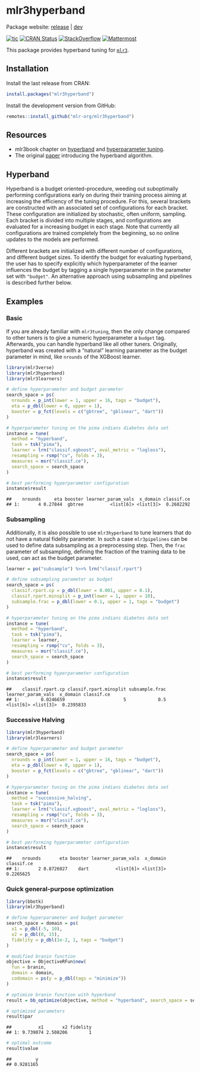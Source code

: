 
# mlr3hyperband

Package website: [release](https://mlr3hyperband.mlr-org.com/) |
[dev](https://mlr3hyperband.mlr-org.com/dev/)

<!-- badges: start -->

[![tic](https://github.com/mlr-org/mlr3hyperband/workflows/tic/badge.svg?branch=main)](https://github.com/mlr-org/mlr3hyperband/actions)
[![CRAN
Status](https://www.r-pkg.org/badges/version-ago/mlr3hyperband)](https://cran.r-project.org/package=mlr3hyperband)
[![StackOverflow](https://img.shields.io/badge/stackoverflow-mlr3-orange.svg)](https://stackoverflow.com/questions/tagged/mlr3)
[![Mattermost](https://img.shields.io/badge/chat-mattermost-orange.svg)](https://lmmisld-lmu-stats-slds.srv.mwn.de/mlr_invite/)
<!-- badges: end -->

This package provides hyperband tuning for
[`mlr3`](https://mlr3.mlr-org.com).

## Installation

Install the last release from CRAN:

``` r
install.packages("mlr3hyperband")
```

Install the development version from GitHub:

``` r
remotes::install_github("mlr-org/mlr3hyperband")
```

## Resources

  - mlr3book chapter on
    [hyperband](https://mlr3book.mlr-org.com/optimization.html#hyperband)
    and [hyperparameter
    tuning](https://mlr3book.mlr-org.com/optimization.html#tuning).
  - The original [paper](https://arxiv.org/abs/1603.06560) introducing
    the hyperband algorithm.

## Hyperband

Hyperband is a budget oriented-procedure, weeding out suboptimally
performing configurations early on during their training process aiming
at increasing the efficiency of the tuning procedure. For this, several
brackets are constructed with an associated set of configurations for
each bracket. These configuration are initialized by stochastic, often
uniform, sampling. Each bracket is divided into multiple stages, and
configurations are evaluated for a increasing budget in each stage. Note
that currently all configurations are trained completely from the
beginning, so no online updates to the models are performed.

Different brackets are initialized with different number of
configurations, and different budget sizes. To identify the budget for
evaluating hyperband, the user has to specify explicitly which
hyperparameter of the learner influences the budget by tagging a single
hyperparameter in the parameter set with `"budget"`. An alternative
approach using subsampling and pipelines is described further below.

## Examples

### Basic

If you are already familiar with `mlr3tuning`, then the only change
compared to other tuners is to give a numeric hyperparameter a `budget`
tag. Afterwards, you can handle hyperband like all other tuners.
Originally, hyperband was created with a “natural” learning parameter as
the budget parameter in mind, like `nrounds` of the XGBoost learner.

``` r
library(mlr3verse)
library(mlr3hyperband)
library(mlr3learners)

# define hyperparameter and budget parameter
search_space = ps(
  nrounds = p_int(lower = 1, upper = 16, tags = "budget"),
  eta = p_dbl(lower = 0, upper = 1),
  booster = p_fct(levels = c("gbtree", "gblinear", "dart"))
)

# hyperparameter tuning on the pima indians diabetes data set
instance = tune(
  method = "hyperband",
  task = tsk("pima"),
  learner = lrn("classif.xgboost", eval_metric = "logloss"),
  resampling = rsmp("cv", folds = 3),
  measures = msr("classif.ce"),
  search_space = search_space
)

# best performing hyperparameter configuration
instance$result
```

    ##    nrounds     eta booster learner_param_vals  x_domain classif.ce
    ## 1:       4 0.27844  gbtree          <list[6]> <list[3]>  0.2682292

### Subsampling

Additionally, it is also possible to use `mlr3hyperband` to tune
learners that do not have a natural fidelity parameter. In such a case
`mlr3pipelines` can be used to define data subsampling as a
preprocessing step. Then, the `frac` parameter of subsampling, defining
the fraction of the training data to be used, can act as the budget
parameter.

``` r
learner = po("subsample") %>>% lrn("classif.rpart")

# define subsampling parameter as budget
search_space = ps(
  classif.rpart.cp = p_dbl(lower = 0.001, upper = 0.1),
  classif.rpart.minsplit = p_int(lower = 1, upper = 10),
  subsample.frac = p_dbl(lower = 0.1, upper = 1, tags = "budget")
)

# hyperparameter tuning on the pima indians diabetes data set
instance = tune(
  method = "hyperband",
  task = tsk("pima"),
  learner = learner,
  resampling = rsmp("cv", folds = 3),
  measures = msr("classif.ce"),
  search_space = search_space
)

# best performing hyperparameter configuration
instance$result
```

    ##    classif.rpart.cp classif.rpart.minsplit subsample.frac learner_param_vals  x_domain classif.ce
    ## 1:        0.0246659                      5            0.5          <list[6]> <list[3]>  0.2395833

### Successive Halving

``` r
library(mlr3hyperband)
library(mlr3learners)

# define hyperparameter and budget parameter
search_space = ps(
  nrounds = p_int(lower = 1, upper = 16, tags = "budget"),
  eta = p_dbl(lower = 0, upper = 1),
  booster = p_fct(levels = c("gbtree", "gblinear", "dart"))
)

# hyperparameter tuning on the pima indians diabetes data set
instance = tune(
  method = "successive_halving",
  task = tsk("pima"),
  learner = lrn("classif.xgboost", eval_metric = "logloss"),
  resampling = rsmp("cv", folds = 3),
  measures = msr("classif.ce"),
  search_space = search_space
)

# best performing hyperparameter configuration
instance$result
```

    ##    nrounds       eta booster learner_param_vals  x_domain classif.ce
    ## 1:       2 0.8726027    dart          <list[6]> <list[3]>  0.2265625

### Quick general-purpose optimization

``` r
library(bbotk)
library(mlr3hyperband)

# define hyperparameter and budget parameter
search_space = domain = ps(
  x1 = p_dbl(-5, 10),
  x2 = p_dbl(0, 15),
  fidelity = p_dbl(1e-2, 1, tags = "budget")
)

# modified branin function
objective = ObjectiveRFun$new(
  fun = branin,
  domain = domain,
  codomain = ps(y = p_dbl(tags = "minimize"))
)

# optimize branin function with hyperband
result = bb_optimize(objective, method = "hyperband", search_space = search_space, term_evals = NULL)

# optimized parameters
result$par
```

    ##          x1       x2 fidelity
    ## 1: 9.739074 2.508206        1

``` r
# optimal outcome
result$value
```

    ##         y 
    ## 0.9281165
